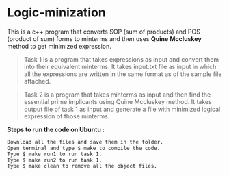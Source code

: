 # Logic-minization
This is a c++ program that converts SOP (sum of products) and POS (product of sum) forms to minterms and then uses **Quine Mccluskey** method to get minimized expression.
>Task 1 is a program that takes expressions as input and convert them into their equivalent minterms. It takes input.txt file as input in which all the expressions are written in the same format as of the sample file attached.

>Task 2 is a program that takes minterms as input and then find the essential prime implicants using Quine Mccluskey method. It takes output file of task 1 as input and generate a file with minimized logical expression of those minterms.


**Steps to run the code on Ubuntu :**
```
Download all the files and save them in the folder.
Open terminal and type $ make to compile the code.
Type $ make run1 to run task 1.
Type $ make run2 to run task 1.
Type $ make clean to remove all the object files.
```

